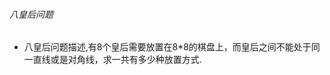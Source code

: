 ###### 八皇后问题
*   八皇后问题描述,有8个皇后需要放置在8*8的棋盘上，而皇后之间不能处于同一直线或是对角线，求一共有多少种放置方式.
```Golang
```
```python
```
```C++
```